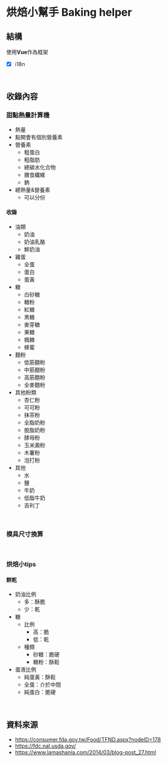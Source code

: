 # 烘焙小幫手 Baking helper

## 結構
使用**Vue**作為框架
   - [x] i18n
<br>

## 收錄內容
### 甜點熱量計算機
* 熱量
* 點開會有個別營養素
* 營養素
    * 粗蛋白
    * 粗脂肪
    * 總碳水化合物
    * 膳食纖維
    * 鈉
* 總熱量&營養素
  * 可以分份

#### 收錄
* 油類
    * 奶油
    * 奶油乳酪
    * 鮮奶油
* 雞蛋
    * 全蛋
    * 蛋白
    * 蛋黃
* 糖
    * 白砂糖
    * 糖粉
    * 紅糖
    * 黑糖
    * 麥芽糖
    * 果糖
    * 楓糖
    * 蜂蜜
* 麵粉
    * 低筋麵粉
    * 中筋麵粉
    * 高筋麵粉
    * 全麥麵粉
* 其他粉類
    * 杏仁粉
    * 可可粉
    * 抹茶粉
    * 全脂奶粉
    * 脫脂奶粉
    * 酵母粉
    * 玉米澱粉
    * 木薯粉
    * 泡打粉
* 其他
    * 水
    * 鹽
    * 牛奶
    * 低脂牛奶
    * 吉利丁
<br>

### 模具尺寸換算
<br>

### 烘焙小tips

#### **餅乾**
* 奶油比例
    * 多：酥脆
    * 少：乾
* 糖
    * 比例
        * 高：脆
        * 低：乾
    * 種類
        * 砂糖：脆硬
        * 糖粉：酥鬆
* 蛋液比例
    * 純蛋黃：酥鬆
    * 全蛋：介於中間
    * 純蛋白：脆硬
<br>

## 資料來源
* https://consumer.fda.gov.tw/Food/TFND.aspx?nodeID=178
* https://fdc.nal.usda.gov/
* https://www.lamashania.com/2014/03/blog-post_27.html
